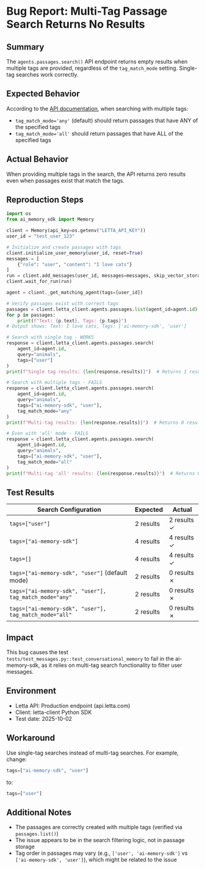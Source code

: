 # Bug Report: Multi-Tag Passage Search Returns No Results

## Summary
The `agents.passages.search()` API endpoint returns empty results when multiple tags are provided, regardless of the `tag_match_mode` setting. Single-tag searches work correctly.

## Expected Behavior
According to the [API documentation](https://docs.letta.com/api-reference/agents/passages/search), when searching with multiple tags:
- `tag_match_mode='any'` (default) should return passages that have ANY of the specified tags
- `tag_match_mode='all'` should return passages that have ALL of the specified tags

## Actual Behavior
When providing multiple tags in the search, the API returns zero results even when passages exist that match the tags.

## Reproduction Steps

```python
import os
from ai_memory_sdk import Memory

client = Memory(api_key=os.getenv("LETTA_API_KEY"))
user_id = "test_user_123"

# Initialize and create passages with tags
client.initialize_user_memory(user_id, reset=True)
messages = [
    {"role": "user", "content": "I love cats"}
]
run = client.add_messages(user_id, messages=messages, skip_vector_storage=False)
client.wait_for_run(run)

agent = client._get_matching_agent(tags=[user_id])

# Verify passages exist with correct tags
passages = client.letta_client.agents.passages.list(agent_id=agent.id)
for p in passages:
    print(f"Text: {p.text}, Tags: {p.tags}")
# Output shows: Text: I love cats, Tags: ['ai-memory-sdk', 'user']

# Search with single tag - WORKS
response = client.letta_client.agents.passages.search(
    agent_id=agent.id,
    query="animals",
    tags=["user"]
)
print(f"Single tag results: {len(response.results)}")  # Returns 1 result ✓

# Search with multiple tags - FAILS
response = client.letta_client.agents.passages.search(
    agent_id=agent.id,
    query="animals",
    tags=["ai-memory-sdk", "user"],
    tag_match_mode="any"
)
print(f"Multi-tag results: {len(response.results)}")  # Returns 0 results ✗

# Even with 'all' mode - FAILS
response = client.letta_client.agents.passages.search(
    agent_id=agent.id,
    query="animals",
    tags=["ai-memory-sdk", "user"],
    tag_match_mode="all"
)
print(f"Multi-tag 'all' results: {len(response.results)}")  # Returns 0 results ✗
```

## Test Results

| Search Configuration | Expected | Actual |
|---------------------|----------|---------|
| `tags=["user"]` | 2 results | 2 results ✓ |
| `tags=["ai-memory-sdk"]` | 4 results | 4 results ✓ |
| `tags=[]` | 4 results | 4 results ✓ |
| `tags=["ai-memory-sdk", "user"]` (default mode) | 2 results | 0 results ✗ |
| `tags=["ai-memory-sdk", "user"], tag_match_mode="any"` | 2 results | 0 results ✗ |
| `tags=["ai-memory-sdk", "user"], tag_match_mode="all"` | 2 results | 0 results ✗ |

## Impact
This bug causes the test `tests/test_messages.py::test_conversational_memory` to fail in the ai-memory-sdk, as it relies on multi-tag search functionality to filter user messages.

## Environment
- Letta API: Production endpoint (api.letta.com)
- Client: letta-client Python SDK
- Test date: 2025-10-02

## Workaround
Use single-tag searches instead of multi-tag searches. For example, change:
```python
tags=["ai-memory-sdk", "user"]
```
to:
```python
tags=["user"]
```

## Additional Notes
- The passages are correctly created with multiple tags (verified via `passages.list()`)
- The issue appears to be in the search filtering logic, not in passage storage
- Tag order in passages may vary (e.g., `['user', 'ai-memory-sdk']` vs `['ai-memory-sdk', 'user']`), which might be related to the issue
